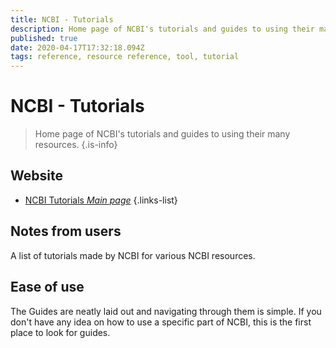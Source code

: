 ```yaml
---
title: NCBI - Tutorials
description: Home page of NCBI's tutorials and guides to using their many resources.
published: true
date: 2020-04-17T17:32:18.094Z
tags: reference, resource reference, tool, tutorial
---
```


# NCBI - Tutorials

> Home page of NCBI's tutorials and guides to using their many resources.
{.is-info}

## Website

- [NCBI Tutorials *Main page*](https://www.ncbi.nlm.nih.gov/guide/training-tutorials/)
{.links-list}

## Notes from users 
A list of tutorials made by NCBI for various NCBI resources.

## Ease of use 
The Guides are neatly laid out and navigating through them is simple. If you don't have any idea on how to use a specific part of NCBI, this is the first place to look for guides.

